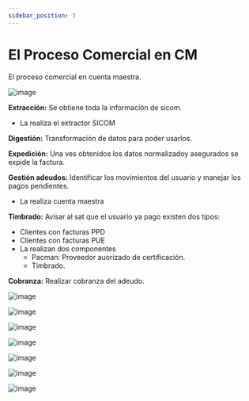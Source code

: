 ```yaml
---
sidebar_position: 3
---
```

# El Proceso Comercial en CM

El proceso comercial en cuenta maestra.

![image](/img/cm.png)

**Extracción:** Se obtiene toda la información de sicom.
- La realiza el extractor SICOM

**Digestión:** Transformación de datos para poder usarlos.

**Expedición:** Una ves obtenidos los datos normalizadoy asegurados se expide la factura.

**Gestión adeudos:** Identificar los movimientos del usuario y manejar los pagos pendientes.
- La realiza cuenta maestra

**Timbrado:** Avisar al sat que el usuario ya pago existen dos tipos:
- Clientes con facturas PPD
- Clientes con facturas PUE
- La realizan dos componentes
    - Pacman: Proveedor auorizado de certificación.
    - Timbrado.

**Cobranza:** Realizar cobranza del adeudo.

![image](/img/cm-1.png)

![image](/img/cm-2.png)

![image](/img/cm-3.png)

![image](/img/cm-4.png)

![image](/img/cm-5.png)

![image](/img/cm-6.png)

![image](/img/cm-7.png)